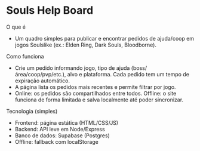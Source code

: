 # Souls Help Board

O que é
- Um quadro simples para publicar e encontrar pedidos de ajuda/coop em jogos Soulslike (ex.: Elden Ring, Dark Souls, Bloodborne).

Como funciona
- Crie um pedido informando jogo, tipo de ajuda (boss/área/coop/pvp/etc.), alvo e plataforma. Cada pedido tem um tempo de expiração automático.
- A página lista os pedidos mais recentes e permite filtrar por jogo.
- Online: os pedidos são compartilhados entre todos. Offline: o site funciona de forma limitada e salva localmente até poder sincronizar.

Tecnologia (simples)
- Frontend: página estática (HTML/CSS/JS)
- Backend: API leve em Node/Express
- Banco de dados: Supabase (Postgres)
- Offline: fallback com localStorage
